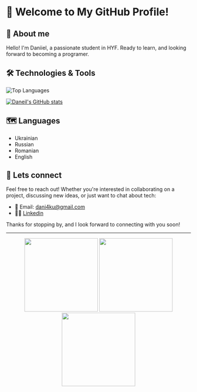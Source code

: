 # 👋 Welcome to My GitHub Profile!

## 👨 About me 

Hello! I'm Daniiel, a passionate student in HYF. Ready to learn, and looking forward to becoming a programer.

## 🛠️ Technologies & Tools

![Top Languages](https://github-readme-stats.vercel.app/api/top-langs/?username=danmkt00&layout=compact&hide=html,css&langs_count=10&theme=transparent)

[![Daneil's GitHub stats](https://github-readme-stats.vercel.app/api?username=danmkt00&theme=transparent)](https://github.com/anuraghazra/github-readme-stats)

## 🗺️ Languages

- Ukrainian
- Russian
- Romanian
- English

<!-- ### Web Development -->

## 🤝 Lets connect

Feel free to reach out! Whether you're interested in collaborating on a project, discussing new ideas, or just want to chat about tech:

- 📧 Email: dani4ku@gmail.com
- 🧑‍⚕️ [Linkedin](https://www.linkedin.com/in/winterfell-undefined-3a339b26b/)

Thanks for stopping by, and I look forward to connecting with you soon!

---

<div align="center">
  <img src="./gif/fireplace.gif" width="200" />
   <img src="./gif/fireplace.gif" width="200" />
    <img src="./gif/fireplace.gif" width="200" />
</div>




